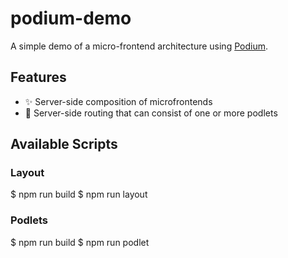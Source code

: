 # podium-demo

A simple demo of a micro-frontend architecture using [Podium](https://podium-lib.io/).

## Features

- ✨ Server-side composition of microfrontends
- 🎉 Server-side routing that can consist of one or more podlets

## Available Scripts

### Layout

$ npm run build
$ npm run layout

### Podlets

$ npm run build
$ npm run podlet
